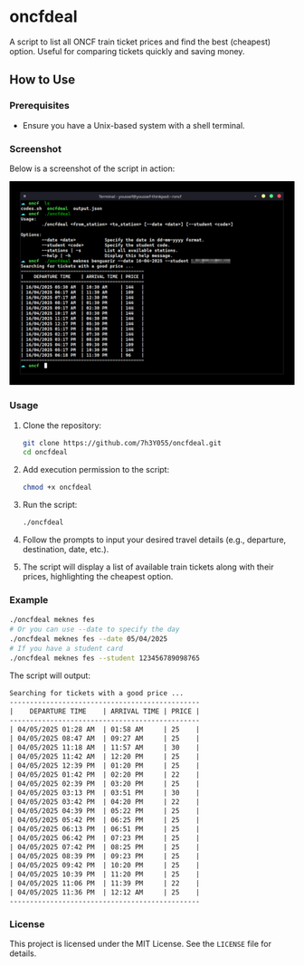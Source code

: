 # oncfdeal
A script to list all ONCF train ticket prices and find the best (cheapest) option. Useful for comparing tickets quickly and saving money.

## How to Use

### Prerequisites
- Ensure you have a Unix-based system with a shell terminal.

### Screenshot
Below is a screenshot of the script in action:

![Screenshot of oncfdeal](screenshot.png)

### Usage
1. Clone the repository:
    ```bash
    git clone https://github.com/7h3Y055/oncfdeal.git
    cd oncfdeal
    ```

2. Add execution permission to the script:
    ```bash
    chmod +x oncfdeal
    ```

3. Run the script:
    ```bash
    ./oncfdeal
    ```

4. Follow the prompts to input your desired travel details (e.g., departure, destination, date, etc.).

5. The script will display a list of available train tickets along with their prices, highlighting the cheapest option.

### Example
```bash
./oncfdeal meknes fes
# Or you can use --date to specify the day
./oncfdeal meknes fes --date 05/04/2025
# If you have a student card
./oncfdeal meknes fes --student 123456789098765
```

The script will output:
```
Searching for tickets with a good price ...
-----------------------------------------------
|    DEPARTURE TIME    | ARRIVAL TIME | PRICE |
-----------------------------------------------
| 04/05/2025 01:28 AM  | 01:58 AM     | 25    |
| 04/05/2025 08:47 AM  | 09:27 AM     | 25    |
| 04/05/2025 11:18 AM  | 11:57 AM     | 30    |
| 04/05/2025 11:42 AM  | 12:20 PM     | 25    |
| 04/05/2025 12:39 PM  | 01:20 PM     | 25    |
| 04/05/2025 01:42 PM  | 02:20 PM     | 22    |
| 04/05/2025 02:39 PM  | 03:20 PM     | 25    |
| 04/05/2025 03:13 PM  | 03:51 PM     | 30    |
| 04/05/2025 03:42 PM  | 04:20 PM     | 22    |
| 04/05/2025 04:39 PM  | 05:22 PM     | 25    |
| 04/05/2025 05:42 PM  | 06:25 PM     | 25    |
| 04/05/2025 06:13 PM  | 06:51 PM     | 25    |
| 04/05/2025 06:42 PM  | 07:23 PM     | 25    |
| 04/05/2025 07:42 PM  | 08:25 PM     | 25    |
| 04/05/2025 08:39 PM  | 09:23 PM     | 25    |
| 04/05/2025 09:42 PM  | 10:20 PM     | 25    |
| 04/05/2025 10:39 PM  | 11:20 PM     | 25    |
| 04/05/2025 11:06 PM  | 11:39 PM     | 22    |
| 04/05/2025 11:36 PM  | 12:12 AM     | 25    |
-----------------------------------------------
```

### License
This project is licensed under the MIT License. See the `LICENSE` file for details.